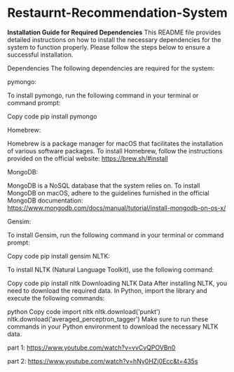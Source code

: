 # Restaurnt-Recommendation-System

**Installation Guide for Required Dependencies**
This README file provides detailed instructions on how to install the necessary dependencies for the system to function properly. Please follow the steps below to ensure a successful installation.

Dependencies
The following dependencies are required for the system:

pymongo:

To install pymongo, run the following command in your terminal or command prompt:

Copy code
pip install pymongo

Homebrew:

Homebrew is a package manager for macOS that facilitates the installation of various software packages. To install Homebrew, follow the instructions provided on the official website: https://brew.sh/#install

MongoDB:

MongoDB is a NoSQL database that the system relies on. To install MongoDB on macOS, adhere to the guidelines furnished in the official MongoDB documentation: https://www.mongodb.com/docs/manual/tutorial/install-mongodb-on-os-x/

Gensim:

To install Gensim, run the following command in your terminal or command prompt:

Copy code
pip install gensim
NLTK:

To install NLTK (Natural Language Toolkit), use the following command:

Copy code
pip install nltk
Downloading NLTK Data
After installing NLTK, you need to download the required data. In Python, import the library and execute the following commands:

python
Copy code
import nltk
nltk.download('punkt')
nltk.download('averaged_perceptron_tagger')
Make sure to run these commands in your Python environment to download the necessary NLTK data.



part 1: https://www.youtube.com/watch?v=vvCvQPOVBn0

part 2: https://www.youtube.com/watch?v=hNy0HZj0Ecc&t=435s
